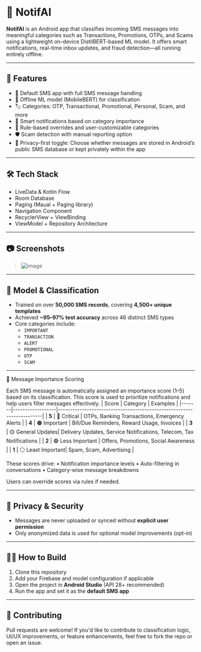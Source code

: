 # 📱 NotifAI

**NotifAI** is an Android app that classifies incoming SMS messages into meaningful categories such as Transactions, Promotions, OTPs, and Scams using a lightweight on-device DistilBERT-based ML model. It offers smart notifications, real-time inbox updates, and fraud detection—all running entirely offline.

---

## 🚀 Features

- 📩 Default SMS app with full SMS message handling
- 🧠 Offline ML model (MobileBERT) for classification
- 🏷️ Categories: OTP, Transactional, Promotional, Personal, Scam, and more
- 🔔 Smart notifications based on category importance
- 🧪 Rule-based overrides and user-customizable categories
- 🛡️ Scam detection with manual reporting option
- 🔐 Privacy-first toggle: Choose whether messages are stored in Android’s public SMS database or kept privately within the app

---

## 🛠️ Tech Stack

- LiveData & Kotlin Flow
- Room Database
- Paging (Maual + Paging library)
- Navigation Component
- RecyclerView + ViewBinding
- ViewModel + Repository Architecture

---

## 📷 Screenshots

 > ![image](https://github.com/user-attachments/assets/d905cba5-0d8f-4ff8-861a-1875fc2107e9)

---

## 🤖 Model & Classification

- Trained on over **50,000 SMS records**, covering **4,500+ unique templates**
- Achieved **~95–97% test accuracy** across 46 distinct SMS types
- Core categories include:
  - `IMPORTANT`
  - `TRANSACTION`
  - `ALERT`
  - `PROMOTIONAL`
  - `OTP`
  - `SCAM`

---

🧠 Message Importance Scoring

Each SMS message is automatically assigned an importance score (1–5) based on its classification. This score is used to prioritize notifications and help users filter messages effectively.
| Score | Category         | Examples                                                              |
|-------|------------------|-----------------------------------------------------------------------|
| **5** | 🔴 Critical       | OTPs, Banking Transactions, Emergency Alerts                         |
| **4** | 🟠 Important      | Bill/Due Reminders, Reward Usage, Invoices                           |
| **3** | 🟡 General Updates| Delivery Updates, Service Notifications, Telecom, Tax Notifications  |
| **2** | 🟢 Less Important | Offers, Promotions, Social Awareness                                 |
| **1** | ⚪ Least Important| Spam, Scam, Advertising                                              |

These scores drive:
	•	Notification importance levels
	•	Auto-filtering in conversations
	•	Category-wise message breakdowns

Users can override scores via rules if needed.

---

## 🔐 Privacy & Security

- Messages are never uploaded or synced without **explicit user permission**
- Only anonymized data is used for optional model improvements (opt-in)

---

## 🧑‍💻 How to Build

1. Clone this repository
2. Add your Firebase and model configuration if applicable
3. Open the project in **Android Studio** (API 28+ recommended)
4. Run the app and set it as the **default SMS app**

---

## 🤝 Contributing

Pull requests are welcome! If you'd like to contribute to classification logic, UI/UX improvements, or feature enhancements, feel free to fork the repo or open an issue.
